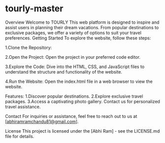 # tourly-master
Overview
Welcome to TOURLY 
This web platform is designed to inspire and assist users in planning their dream vacations. 
From popular destinations to exclusive packages, we offer a variety of options to suit your travel preferences.
Getting Started
To explore the website, follow these steps:

1.Clone the Repository:

2.Open the Project:
Open the project in your preferred code editor.

3.Explore the Code:
Dive into the HTML, CSS, and JavaScript files to understand the structure and functionality of the website.

4.Run the Website:
Open the index.html file in a web browser to view the website.

Features:
1.Discover popular destinations.
2.Explore exclusive travel packages.
3.Access a captivating photo gallery.
Contact us for personalized travel assistance.

Contact
For inquiries or assistance, feel free to reach out to us at [abhiramramchandu81@gmail.com].

License
This project is licensed under the [Abhi Ram] - see the LICENSE.md file for details.

